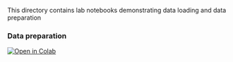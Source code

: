 This directory contains lab notebooks demonstrating data loading and data preparation


### Data preparation

[![Open in Colab](https://colab.research.google.com/assets/colab-badge.svg)](https://colab.research.google.com/github/rk2896/MLOps_project/blob/main/Data/Data_preparation.ipynb)
